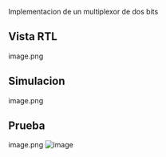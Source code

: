Implementacion de un multiplexor de dos bits

## Vista RTL


image.png


## Simulacion


image.png


## Prueba

image.png
![image](https://user-images.githubusercontent.com/84602829/221290111-8463b517-8e3b-4902-86cf-2e344fc5e46e.png)
